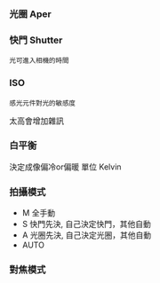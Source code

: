 ### 光圈 Aper


### 快門 Shutter
	光可進入相機的時間

### ISO
	感光元件對光的敏感度
 太高會增加雜訊

### 白平衡
決定成像偏冷or偏暖
單位 Kelvin

### 拍攝模式

 - M 全手動
 - S 快門先決, 自己決定快門，其他自動
 - A 光圈先決, 自己決定光圈，其他自動
 - AUTO 

### 對焦模式


